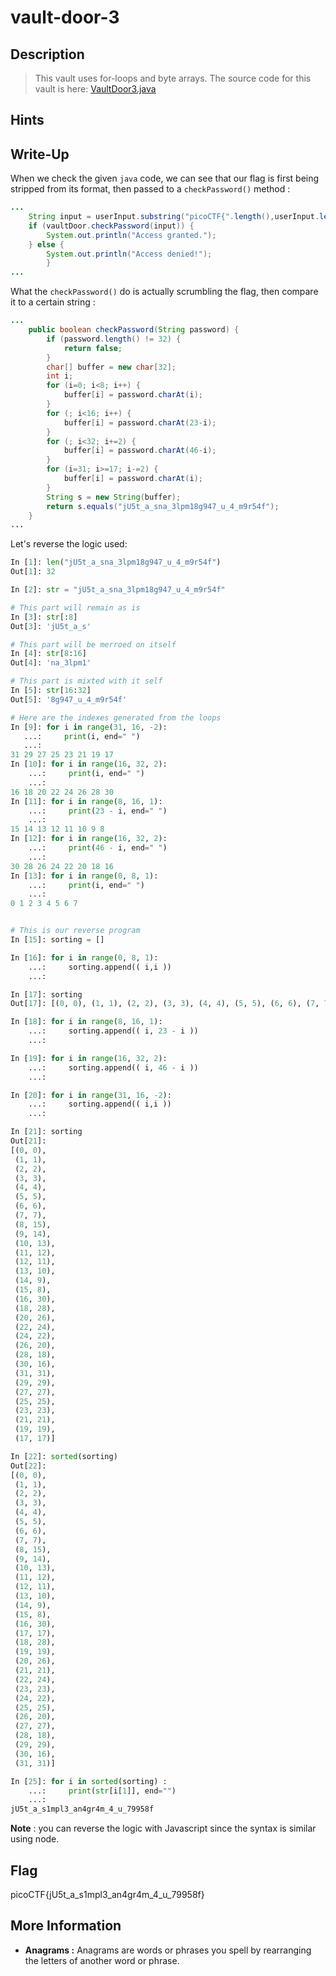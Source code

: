 # vault-door-3

## Description

> This vault uses for-loops and byte arrays. The source code for this vault is here: [VaultDoor3.java](VaultDoor3.java)

## Hints

> 

## Write-Up

When we check the given `java` code, we can see that our flag is first being stripped from its format, then passed to a `checkPassword()` method :

```java
...
	String input = userInput.substring("picoCTF{".length(),userInput.length()-1);
	if (vaultDoor.checkPassword(input)) {
	    System.out.println("Access granted.");
	} else {
	    System.out.println("Access denied!");
        }
...
```

What the `checkPassword()` do is actually scrumbling the flag, then compare it to a certain string :

```java
...
    public boolean checkPassword(String password) {
        if (password.length() != 32) {
            return false;
        }
        char[] buffer = new char[32];
        int i;
        for (i=0; i<8; i++) {
            buffer[i] = password.charAt(i);
        }
        for (; i<16; i++) {
            buffer[i] = password.charAt(23-i);
        }
        for (; i<32; i+=2) {
            buffer[i] = password.charAt(46-i);
        }
        for (i=31; i>=17; i-=2) {
            buffer[i] = password.charAt(i);
        }
        String s = new String(buffer);
        return s.equals("jU5t_a_sna_3lpm18g947_u_4_m9r54f");
    }
...
```

Let's reverse the logic used:

```py
In [1]: len("jU5t_a_sna_3lpm18g947_u_4_m9r54f")
Out[1]: 32

In [2]: str = "jU5t_a_sna_3lpm18g947_u_4_m9r54f"

# This part will remain as is
In [3]: str[:8]
Out[3]: 'jU5t_a_s'

# This part will be merroed on itself
In [4]: str[8:16]
Out[4]: 'na_3lpm1'

# This part is mixted with it self
In [5]: str[16:32]
Out[5]: '8g947_u_4_m9r54f'

# Here are the indexes generated from the loops
In [9]: for i in range(31, 16, -2):
   ...:     print(i, end=" ")
   ...: 
31 29 27 25 23 21 19 17 
In [10]: for i in range(16, 32, 2):
    ...:     print(i, end=" ")
    ...: 
16 18 20 22 24 26 28 30 
In [11]: for i in range(8, 16, 1):
    ...:     print(23 - i, end=" ")
    ...: 
15 14 13 12 11 10 9 8 
In [12]: for i in range(16, 32, 2):
    ...:     print(46 - i, end=" ")
    ...: 
30 28 26 24 22 20 18 16 
In [13]: for i in range(0, 8, 1):
    ...:     print(i, end=" ")
    ...: 
0 1 2 3 4 5 6 7 


# This is our reverse program
In [15]: sorting = []

In [16]: for i in range(0, 8, 1):
    ...:     sorting.append(( i,i ))
    ...: 

In [17]: sorting
Out[17]: [(0, 0), (1, 1), (2, 2), (3, 3), (4, 4), (5, 5), (6, 6), (7, 7)]

In [18]: for i in range(8, 16, 1):
    ...:     sorting.append(( i, 23 - i ))
    ...: 

In [19]: for i in range(16, 32, 2):
    ...:     sorting.append(( i, 46 - i ))
    ...: 

In [20]: for i in range(31, 16, -2):
    ...:     sorting.append(( i,i ))
    ...: 

In [21]: sorting
Out[21]: 
[(0, 0),
 (1, 1),
 (2, 2),
 (3, 3),
 (4, 4),
 (5, 5),
 (6, 6),
 (7, 7),
 (8, 15),
 (9, 14),
 (10, 13),
 (11, 12),
 (12, 11),
 (13, 10),
 (14, 9),
 (15, 8),
 (16, 30),
 (18, 28),
 (20, 26),
 (22, 24),
 (24, 22),
 (26, 20),
 (28, 18),
 (30, 16),
 (31, 31),
 (29, 29),
 (27, 27),
 (25, 25),
 (23, 23),
 (21, 21),
 (19, 19),
 (17, 17)]

In [22]: sorted(sorting)
Out[22]: 
[(0, 0),
 (1, 1),
 (2, 2),
 (3, 3),
 (4, 4),
 (5, 5),
 (6, 6),
 (7, 7),
 (8, 15),
 (9, 14),
 (10, 13),
 (11, 12),
 (12, 11),
 (13, 10),
 (14, 9),
 (15, 8),
 (16, 30),
 (17, 17),
 (18, 28),
 (19, 19),
 (20, 26),
 (21, 21),
 (22, 24),
 (23, 23),
 (24, 22),
 (25, 25),
 (26, 20),
 (27, 27),
 (28, 18),
 (29, 29),
 (30, 16),
 (31, 31)]

In [25]: for i in sorted(sorting) :
    ...:     print(str[i[1]], end="")
    ...: 
jU5t_a_s1mpl3_an4gr4m_4_u_79958f
```

**Note** : you can reverse the logic with Javascript since the syntax is similar using node.

## Flag

picoCTF{jU5t_a_s1mpl3_an4gr4m_4_u_79958f}

## More Information

 - **Anagrams :** Anagrams are words or phrases you spell by rearranging the letters of another word or phrase. 